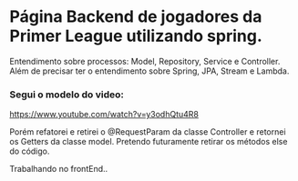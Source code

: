 # **Página Backend de jogadores da Primer League utilizando spring.**

Entendimento sobre processos: 
Model, Repository, Service e Controller.    
Além de precisar ter o entendimento sobre Spring, JPA, Stream e Lambda. 

 ### Segui o modelo do video: 
 https://www.youtube.com/watch?v=y3odhQtu4R8 

Porém refatorei e retirei o @RequestParam da classe Controller e retornei os Getters da classe model.
Pretendo futuramente retirar os métodos else do código.

Trabalhando no frontEnd..

